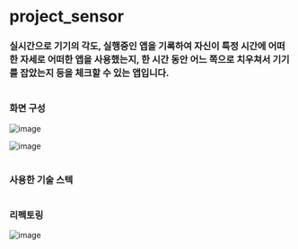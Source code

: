 # project_sensor

### 실시간으로 기기의 각도, 실행중인 앱을 기록하여 자신이 특정 시간에 어떠한 자세로 어떠한 앱을 사용했는지, 한 시간 동안 어느 쪽으로 치우쳐서 기기를 잡았는지  등을 체크할 수 있는 앱입니다.

#

### 화면 구성

![image](https://github.com/sky8492002/project_sensor/assets/75258748/302b6e01-a105-4c26-996a-9f469f609804)

![image](https://github.com/sky8492002/project_sensor/assets/75258748/a2150657-930c-4a6a-ac52-cfa7576b2b5a)

#

### 사용한 기술 스텍

# 

### 리펙토링

![image](https://github.com/sky8492002/project_sensor/assets/75258748/40b654e2-25db-49d7-b9aa-db8df4e96ac1)


